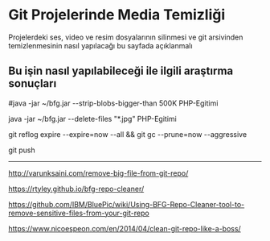 # Git Projelerinde Media Temizliği

Projelerdeki ses, video ve resim dosyalarının silinmesi ve git arsivinden temizlenmesinin nasıl yapılacağı bu sayfada açıklanmalı


## Bu işin nasıl yapılabileceği ile ilgili araştırma sonuçları

#java -jar ~/bfg.jar --strip-blobs-bigger-than 500K PHP-Egitimi

java -jar ~/bfg.jar --delete-files "*.jpg" PHP-Egitimi

git reflog expire --expire=now --all && git gc --prune=now --aggressive

git push


--------

http://varunksaini.com/remove-big-file-from-git-repo/

https://rtyley.github.io/bfg-repo-cleaner/

https://github.com/IBM/BluePic/wiki/Using-BFG-Repo-Cleaner-tool-to-remove-sensitive-files-from-your-git-repo

https://www.nicoespeon.com/en/2014/04/clean-git-repo-like-a-boss/
